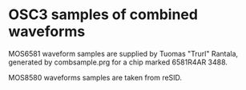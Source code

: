 # OSC3 samples of combined waveforms

MOS6581 waveform samples are supplied by Tuomas "Trurl" Rantala,
generated by combsample.prg for a chip marked 6581R4AR 3488.

MOS8580 waveforms samples are taken from reSID.
